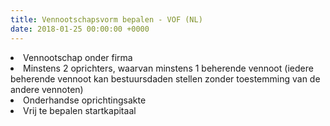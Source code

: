 ```yaml
---
title: Vennootschapsvorm bepalen - VOF (NL)
date: 2018-01-25 00:00:00 +0000
---
```

<li>Vennootschap onder firma</li>

<li>Minstens 2 oprichters, waarvan minstens 1 beherende vennoot (iedere beherende vennoot kan bestuursdaden stellen zonder toestemming van de andere vennoten) </li>

<li>Onderhandse oprichtingsakte</li>

<li>Vrij te bepalen startkapitaal</li>